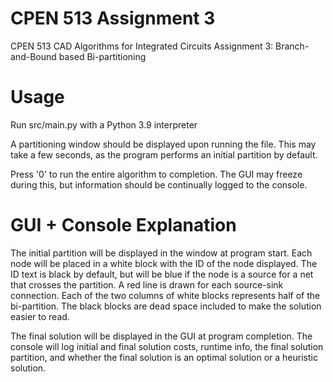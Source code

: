 # CPEN 513 Assignment 3
CPEN 513 CAD Algorithms for Integrated Circuits Assignment 3: Branch-and-Bound based Bi-partitioning

# Usage
Run src/main.py with a Python 3.9 interpreter

A partitioning window should be displayed upon running the file. This may take a few seconds,
as the program performs an initial partition by default. 

Press '0' to run the entire algorithm to completion. The GUI may freeze during this,
but information should be continually logged to the console.

# GUI + Console Explanation
The initial partition will be displayed in the window at program start.
Each node will be placed in a white block with the ID of the node displayed. The ID text is black by default, 
but will be blue if the node is a source for a net that crosses the partition. A red line
is drawn for each source-sink connection. Each of the two columns of white blocks 
represents half of the bi-partition.
The black blocks are dead space included to make the solution easier to read.

The final solution will be displayed in the GUI at program completion. The console will log initial and final solution costs, 
runtime info, the final solution partition, and whether the final solution is an optimal solution or a heuristic solution.
